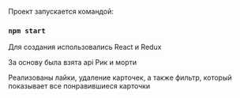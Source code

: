 
Проект запускается командой:

### `npm start`

Для создания использовались React и Redux

За основу была взята api Рик и морти

Реализованы лайки, удаление карточек, а также фильтр, который показывает все понравившиеся карточки
